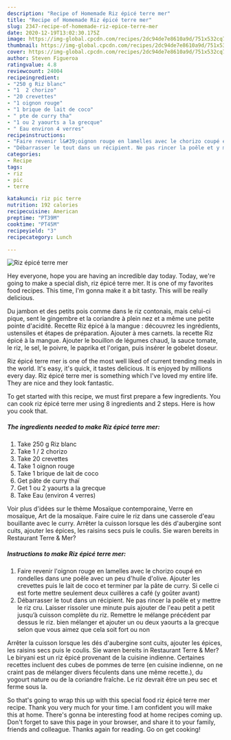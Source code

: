 ```yaml
---
description: "Recipe of Homemade Riz épicé terre mer"
title: "Recipe of Homemade Riz épicé terre mer"
slug: 2347-recipe-of-homemade-riz-epice-terre-mer
date: 2020-12-19T13:02:30.175Z
image: https://img-global.cpcdn.com/recipes/2dc94de7e8610a9d/751x532cq70/riz-epice-terre-mer-photo-principale-de-la-recette.jpg
thumbnail: https://img-global.cpcdn.com/recipes/2dc94de7e8610a9d/751x532cq70/riz-epice-terre-mer-photo-principale-de-la-recette.jpg
cover: https://img-global.cpcdn.com/recipes/2dc94de7e8610a9d/751x532cq70/riz-epice-terre-mer-photo-principale-de-la-recette.jpg
author: Steven Figueroa
ratingvalue: 4.8
reviewcount: 24004
recipeingredient:
- "250 g Riz blanc"
- "1  2 chorizo"
- "20 crevettes"
- "1 oignon rouge"
- "1 brique de lait de coco"
- " pte de curry tha"
- "1 ou 2 yaourts a la grecque"
- " Eau environ 4 verres"
recipeinstructions:
- "Faire revenir l&#39;oignon rouge en lamelles avec le chorizo coupé en rondelles dans une poêle avec un peu d&#39;huile d&#39;olive. Ajouter les crevettes puis le lait de coco et terminer par la pâte de curry. Si celle ci est forte mettre seulement deux cuillères a café (y goûter avant)"
- "Débarrasser le tout dans un récipient. Ne pas rincer la poêle et y mettre le riz cru. Laisser rissoler une minute puis ajouter de l&#39;eau petit a petit jusqu’à cuisson complète du riz. Remettre le mélange précédent par dessus le riz. bien mélanger et ajouter un ou deux yaourts a la grecque selon que vous aimez que cela soit fort ou non"
categories:
- Recipe
tags:
- riz
- pic
- terre

katakunci: riz pic terre 
nutrition: 192 calories
recipecuisine: American
preptime: "PT39M"
cooktime: "PT45M"
recipeyield: "3"
recipecategory: Lunch

---
```



![Riz épicé terre mer](https://img-global.cpcdn.com/recipes/2dc94de7e8610a9d/751x532cq70/riz-epice-terre-mer-photo-principale-de-la-recette.jpg)

Hey everyone, hope you are having an incredible day today. Today, we're going to make a special dish, riz épicé terre mer. It is one of my favorites food recipes. This time, I'm gonna make it a bit tasty. This will be really delicious.

Du jambon et des petits pois comme dans le riz contonais, mais celui-ci pique, sent le gingembre et la coriandre à plein nez et a même une petite pointe d&#39;acidité. Recette Riz épicé à la mangue : découvrez les ingrédients, ustensiles et étapes de préparation. Ajouter à mes carnets. la recette Riz épicé à la mangue. Ajouter le bouillon de légumes chaud, la sauce tomate, le riz, le sel, le poivre, le paprika et l&#39;origan, puis insérer le gobelet doseur.

Riz épicé terre mer is one of the most well liked of current trending meals in the world. It's easy, it's quick, it tastes delicious. It is enjoyed by millions every day. Riz épicé terre mer is something which I've loved my entire life. They are nice and they look fantastic.


To get started with this recipe, we must first prepare a few ingredients. You can cook riz épicé terre mer using 8 ingredients and 2 steps. Here is how you cook that.

<!--inarticleads1-->

##### The ingredients needed to make Riz épicé terre mer:

1. Take 250 g Riz blanc
1. Take 1 / 2 chorizo
1. Take 20 crevettes
1. Take 1 oignon rouge
1. Take 1 brique de lait de coco
1. Get  pâte de curry thaï
1. Get 1 ou 2 yaourts a la grecque
1. Take  Eau (environ 4 verres)


Voir plus d&#39;idées sur le thème Mosaïque contemporaine, Verre en mosaïque, Art de la mosaïque. Faire cuire le riz dans une casserole d&#39;eau bouillante avec le curry. Arrêter la cuisson lorsque les dés d&#39;aubergine sont cuits, ajouter les épices, les raisins secs puis le coulis. Sie waren bereits in Restaurant Terre &amp; Mer? 

<!--inarticleads2-->

##### Instructions to make Riz épicé terre mer:

1. Faire revenir l&#39;oignon rouge en lamelles avec le chorizo coupé en rondelles dans une poêle avec un peu d&#39;huile d&#39;olive. Ajouter les crevettes puis le lait de coco et terminer par la pâte de curry. Si celle ci est forte mettre seulement deux cuillères a café (y goûter avant)
1. Débarrasser le tout dans un récipient. Ne pas rincer la poêle et y mettre le riz cru. Laisser rissoler une minute puis ajouter de l&#39;eau petit a petit jusqu’à cuisson complète du riz. Remettre le mélange précédent par dessus le riz. bien mélanger et ajouter un ou deux yaourts a la grecque selon que vous aimez que cela soit fort ou non


Arrêter la cuisson lorsque les dés d&#39;aubergine sont cuits, ajouter les épices, les raisins secs puis le coulis. Sie waren bereits in Restaurant Terre &amp; Mer? Le biryani est un riz épicé provenant de la cuisine indienne. Certaines recettes incluent des cubes de pommes de terre (en cuisine indienne, on ne craint pas de mélanger divers féculents dans une même recette.), du yogourt nature ou de la coriandre fraîche. Le riz devrait être un peu sec et ferme sous la. 

So that's going to wrap this up with this special food riz épicé terre mer recipe. Thank you very much for your time. I am confident you will make this at home. There's gonna be interesting food at home recipes coming up. Don't forget to save this page in your browser, and share it to your family, friends and colleague. Thanks again for reading. Go on get cooking!
